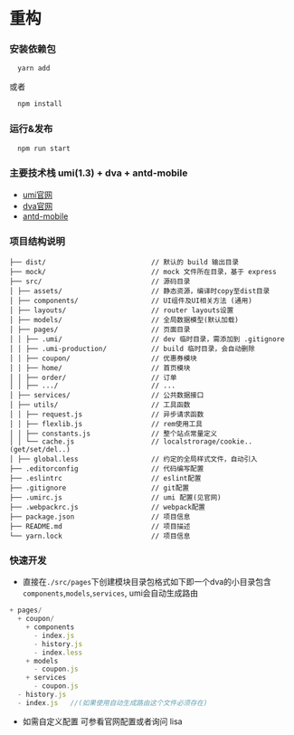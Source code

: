 # 重构

###  安装依赖包

  ```bash
    yarn add
  ```
  或者

  ```bash
    npm install 
  ```

### 运行&发布
```bash
  npm run start
```

### 主要技术栈 umi(1.3) + dva + antd-mobile
- [umi官网](https://v1.umijs.org/)
- [dva官网](https://dvajs.com)
- [antd-mobile](https://mobile.ant.design/index-cn)



### 项目结构说明

```
├── dist/                          // 默认的 build 输出目录
├── mock/                          // mock 文件所在目录，基于 express
├── src/                           // 源码目录
│ ├── assets/                      // 静态资源，编译时copy至dist目录
│ ├── components/                  // UI组件及UI相关方法 (通用)
│ ├── layouts/                     // router layouts设置
│ ├── models/                      // 全局数据模型(默认加载)
│ ├── pages/                       // 页面目录
│ │ ├── .umi/                      // dev 临时目录，需添加到 .gitignore
│ │ ├── .umi-production/           // build 临时目录，会自动删除
│ │ ├── coupon/                    // 优惠券模块
│ │ ├── home/                      // 首页模块
│ │ ├── order/                     // 订单
│ │ ├── .../                       // ...
│ ├── services/                    // 公共数据接口
│ ├── utils/                       // 工具函数
│ │ ├── request.js                 // 异步请求函数
│ │ ├── flexlib.js                 // rem使用工具
│ │ ├── constants.js               // 整个站点常量定义
│ │ └── cache.js                   // localstrorage/cookie..(get/set/del..)
│ ├── global.less                  // 约定的全局样式文件，自动引入
├── .editorconfig                  // 代码编写配置
├── .eslintrc                      // eslint配置
├── .gitignore                     // git配置
├── .umirc.js                      // umi 配置(见官网)
├── .webpackrc.js                  // webpack配置
├── package.json                   // 项目信息
├── README.md                      // 项目描述
└── yarn.lock                      // 项目信息
```


### 快速开发
  - 直接在`./src/pages`下创建模块目录包格式如下即一个dva的小目录包含`components`,`models`,`services`, umi会自动生成路由

  ```js
  + pages/
    + coupon/     
      + components
        - index.js
        - history.js
        - index.less
      + models
        - coupon.js
      + services
        - coupon.js 
    - history.js
    - index.js   //(如果使用自动生成路由这个文件必须存在)
  ```
  - 如需自定义配置 可参看官网配置或者询问 lisa

